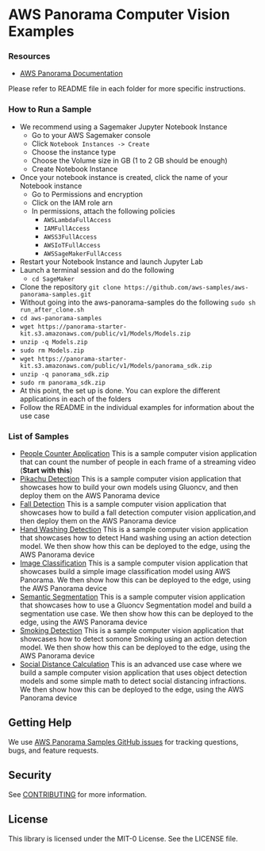 # AWS Panorama Computer Vision Examples

### Resources

* [AWS Panorama Documentation](https://docs.aws.amazon.com/panorama/)

Please refer to README file in each folder for more specific instructions.

### How to Run a Sample
* We recommend using a Sagemaker Jupyter Notebook Instance
  + Go to your AWS Sagemaker console
  + Click  `Notebook Instances -> Create`
  + Choose the instance type
  + Choose the Volume size in GB (1 to 2 GB should be enough)
  + Create Notebook Instance 
* Once your notebook instance is created, click the name of your Notebook instance
  + Go to Permissions and encryption
  + Click on the IAM role arn
  + In permissions, attach the following policies
    + `AWSLambdaFullAccess`
    + `IAMFullAccess`
    + `AWSS3FullAccess`
    + `AWSIoTFullAccess`
    + `AWSSageMakerFullAccess`
* Restart your Notebook Instance and launch Jupyter Lab
* Launch a terminal session and do the following
    + `cd SageMaker`
* Clone the repository 
  `git clone https://github.com/aws-samples/aws-panorama-samples.git`
* Without going into the aws-panorama-samples do the following
  `sudo sh run_after_clone.sh`
* `cd aws-panorama-samples`
* `wget https://panorama-starter-kit.s3.amazonaws.com/public/v1/Models/Models.zip`
* `unzip -q Models.zip`
* `sudo rm Models.zip`
* `wget https://panorama-starter-kit.s3.amazonaws.com/public/v1/Models/panorama_sdk.zip`
* `unzip -q panorama_sdk.zip`
* `sudo rm panorama_sdk.zip`
* At this point, the set up is done. You can explore the different applications in each of the folders
* Follow the README in the individual examples for information about the use case

### List of Samples

* [People Counter Application](PeopleCounter/) This is a sample computer vision application that can count the number of people in each frame of a streaming video (**Start with this**)
 * [Pikachu Detection](PikachuDetection/) This is a sample computer vision application that showcases how to build your own models using Gluoncv, and then deploy them on the AWS Panorama device
 * [Fall Detection](FallDetection/) This is a sample computer vision application that showcases how to build a fall detection computer vision application,and then deploy them on the AWS Panorama device
 * [Hand Washing Detection](HandWashingDetection/) This is a sample computer vision application that showcases how to detect Hand washing using an action detection model. We then show how this can be deployed to the edge, using the AWS Panorama device
 * [Image Classification](ImageClassification/) This is a sample computer vision application that showcases build a simple image classification model using AWS Panorama. We then show how this can be deployed to the edge, using the AWS Panorama device
 * [Semantic Segmentation](SemanticSegmentation/) This is a sample computer vision application that showcases how to use a Gluoncv Segmentation model and build a segmentation use case. We then show how this can be deployed to the edge, using the AWS Panorama device
 * [Smoking Detection](SmokingDetection/) This is a sample computer vision application that showcases how to detect somone Smoking using an action detection model. We then show how this can be deployed to the edge, using the AWS Panorama device
 * [Social Distance Calculation](SocialDistance/) This is an advanced use case where we build a sample computer vision application that uses object detection models and some simple math to detect social distancing infractions. We then show how this can be deployed to the edge, using the AWS Panorama device

## Getting Help
We use [AWS Panorama Samples GitHub issues](https://github.com/aws-samples/aws-panorama-samples/issues) for tracking questions, bugs, and feature requests.

## Security

See [CONTRIBUTING](CONTRIBUTING.md#security-issue-notifications) for more information.

## License

This library is licensed under the MIT-0 License. See the LICENSE file.